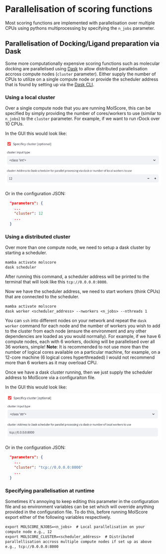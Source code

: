# Parallelisation of scoring functions

Most scoring functions are implemented with parallelisation over multiple CPUs using pythons multiprocessing by specifying the `n_jobs` parameter.

## Parallelisation of Docking/Ligand preparation via Dask

Some more computationally expensive scoring functions such as molecular docking are parallelised using [Dask](https://www.dask.org/) to allow distributed parallelisation accross compute nodes (`cluster` parameter). Either supply the number of CPUs to utilize on a single compute node or provide the scheduler address that is found by setting up via the [Dask CLI](https://docs.dask.org/en/latest/deploying-cli.html).

### Using a local cluster
Over a single compute node that you are running MolScore, this can be specified by simply providing the number of cores/workers to use (similar to `n_jobs`) to the `cluster` parameter.
For example, if we want to run rDock over 10 CPUs.

In the GUI this would look like:

![alt text](https://github.com/MorganCThomas/MolScore/blob/main/molscore/data/images/dask_example1.png?raw=True)

Or in the configuration JSON:

```JSON
  "parameters": {
    ...
    "cluster": 12
    ...
  }
```

### Using a distributed cluster
Over more than one compute node, we need to setup a dask cluster by starting a scheduler.

    mamba activate molscore
    dask scheduler

After running this command, a scheduler address will be printed to the terminal that will look like this `tcp://0.0.0.0:8000`. 

Now we have the scheduler address, we need to start workers (think CPUs) that are connected to the scheduler.

    mamba activate molscore
    dask worker <scheduler_address> --nworkers <n_jobs> --nthreads 1

You can `ssh` into different nodes on your network and repeat the `dask worker` command for each node and the number of workers you wish to add to the cluster from each node (ensure the environment and any other dependencies are loaded as you would normally). For example, if we have 6 compute nodes, each with 6 workers, docking will be parallelised over all 36 workers, simple! **Note**: It is recommended to not use more than the number of logical cores available on a particular machine, for example, on a 12-core machine (6 logical cores hyperthreaded) I would not recommend more than 6 workers as it may overload CPU. 

Once we have a dask cluster running, then we just supply the scheduler address to MolScore via a configuraiton file. 

In the GUI this would look like:

![alt text](https://github.com/MorganCThomas/MolScore/blob/main/molscore/data/images/dask_example2.png?raw=True)

Or in the configuration JSON:

```JSON
  "parameters": {
    ...
    "cluster": "tcp://0.0.0.0:8000"
    ...
  }
```

### Specifying parallelisation at runtime
Sometimes it's annoying to keep editing this parameter in the configuration file and so environment variables can be set which will override anything provided in the configuration file. To do this, before running MolScore export either of the following variables respectively. 

    export MOLSCORE_NJOBS=<n_jobs>  # Local parallelisation on your compute node e.g., 12
    export MOLSCORE_CLUSTER=<scheduler_address>  # Distributed parallellisation accross multiple compute nodes if set up as above e.g., tcp://0.0.0.0:8000

